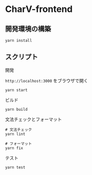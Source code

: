 # CharV-frontend

## 開発環境の構築

```shell
yarn install
```

## スクリプト

開発

`http://localhost:3000` をブラウザで開く

```shell
yarn start
```

ビルド

```shell
yarn build
```

文法チェックとフォーマット

```shell
# 文法チェック
yarn lint

# フォーマット
yarn fix
```

テスト

```shell
yarn test
```
